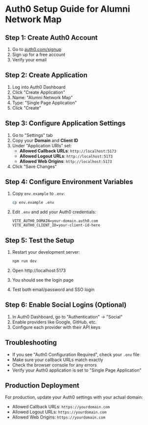 # Auth0 Setup Guide for Alumni Network Map

## Step 1: Create Auth0 Account
1. Go to [auth0.com/signup](https://auth0.com/signup)
2. Sign up for a free account
3. Verify your email

## Step 2: Create Application
1. Log into Auth0 Dashboard
2. Click "Create Application"
3. Name: "Alumni Network Map"
4. Type: "Single Page Application"
5. Click "Create"

## Step 3: Configure Application Settings
1. Go to "Settings" tab
2. Copy your **Domain** and **Client ID**
3. Under "Application URIs" set:
   - **Allowed Callback URLs**: `http://localhost:5173`
   - **Allowed Logout URLs**: `http://localhost:5173`
   - **Allowed Web Origins**: `http://localhost:5173`
4. Click "Save Changes"

## Step 4: Configure Environment Variables
1. Copy `env.example` to `.env`:
   ```bash
   cp env.example .env
   ```

2. Edit `.env` and add your Auth0 credentials:
   ```
   VITE_AUTH0_DOMAIN=your-domain.auth0.com
   VITE_AUTH0_CLIENT_ID=your-client-id-here
   ```

## Step 5: Test the Setup
1. Restart your development server:
   ```bash
   npm run dev
   ```

2. Open http://localhost:5173
3. You should see the login page
4. Test both email/password and SSO login

## Step 6: Enable Social Logins (Optional)
1. In Auth0 Dashboard, go to "Authentication" → "Social"
2. Enable providers like Google, GitHub, etc.
3. Configure each provider with their API keys

## Troubleshooting
- If you see "Auth0 Configuration Required", check your `.env` file
- Make sure your callback URLs match exactly
- Check the browser console for any errors
- Verify your Auth0 application is set to "Single Page Application"

## Production Deployment
For production, update your Auth0 settings with your actual domain:
- Allowed Callback URLs: `https://yourdomain.com`
- Allowed Logout URLs: `https://yourdomain.com`
- Allowed Web Origins: `https://yourdomain.com` 